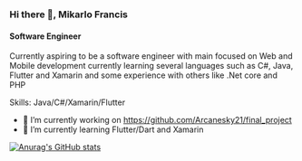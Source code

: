 ### Hi there 👋, Mikarlo Francis
#### Software Engineer
Currently aspiring to be a software engineer with main focused on Web and Mobile development currently learning several languages such as C#, Java, Flutter and Xamarin and some experience with others like .Net core and PHP

Skills: Java/C#/Xamarin/Flutter

- 🔭 I’m currently working on https://github.com/Arcanesky21/final_project 
- 🌱 I’m currently learning Flutter/Dart and Xamarin 






[![Anurag's GitHub stats](https://github-readme-stats.vercel.app/api?username=Arcanesky21)](https://github.com/anuraghazra/github-readme-stats)

<!--
**Arcanesky21/Arcanesky21** is a ✨ _special_ ✨ repository because its `README.md` (this file) appears on your GitHub profile.

Here are some ideas to get you started:

- 🔭 I’m currently working on ...
- 🌱 I’m currently learning ...
- 👯 I’m looking to collaborate on ...
- 🤔 I’m looking for help with ...
- 💬 Ask me about ...
- 📫 How to reach me: ...
- 😄 Pronouns: ...
- ⚡ Fun fact: ...
-->
